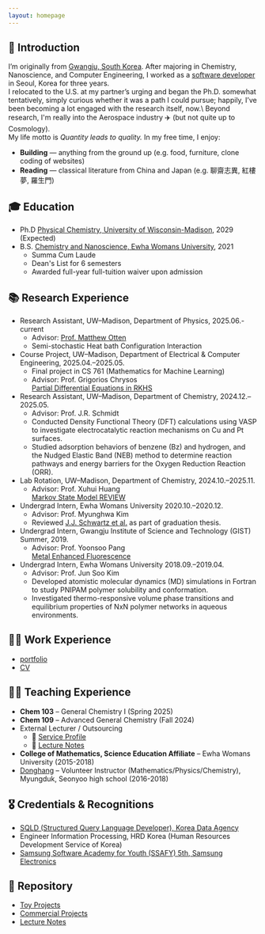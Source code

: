 ```yaml
---
layout: homepage
---
```

## 👋 Introduction

I’m originally from [Gwangju, South Korea](https://en.wikipedia.org/wiki/Gwangju). After majoring in Chemistry, Nanoscience, and Computer Engineering, I worked as a [software developer](./assets/Portfolio.pdf) in Seoul, Korea for three years.  
I relocated to the U.S. at my partner’s urging and began the Ph.D. somewhat tentatively, simply curious whether it was a path I could pursue; happily, I’ve been becoming a lot engaged with the research itself, now.\\
Beyond research, I'm really into the Aerospace industry ✈️ (but not quite up to Cosmology).  
My life motto is *Quantity leads to quality.*
In my free time, I enjoy:
- **Building** — anything from the ground up (e.g. food, furniture, clone coding of websites)  
- **Reading** — classical literature from China and Japan (e.g. 聊齋志異, 紅樓夢, 羅生門)

## 🎓 Education
* Ph.D [Physical Chemistry, University of Wisconsin-Madison](https://chem.wisc.edu/theoretical-computational/), 2029 (Expected)
* B.S. [Chemistry and Nanoscience, Ewha Womans University](https://myr.ewha.ac.kr/engchem/index.do), 2021
  * Summa Cum Laude
  * Dean's List for 6 semesters
  * Awarded full-year full-tuition waiver upon admission

## 📚 Research Experience
- Research Assistant, UW–Madison, Department of Physics, 2025.06.- current
  - Advisor: [Prof. Matthew Otten](https://otten.physics.wisc.edu)
  - Semi-stochastic Heat bath Configuration Interaction 
- Course Project, UW–Madison, Department of Electrical & Computer Engineering, 2025.04.–2025.05.
  - Final project in CS 761 (Mathematics for Machine Learning)
  - Advisor: Prof. Grigorios Chrysos  
  [Partial Differential Equations in RKHS](./assets/PDE_RKHS.pdf)
- Research Assistant, UW–Madison, Department of Chemistry, 2024.12.–2025.05.
  - Advisor: Prof. J.R. Schmidt  
  - Conducted Density Functional Theory (DFT) calculations using VASP to investigate electrocatalytic reaction mechanisms on Cu and Pt surfaces.
  - Studied adsorption behaviors of benzene (Bz) and hydrogen, and the Nudged Elastic Band (NEB) method to determine reaction pathways and energy barriers for the Oxygen Reduction Reaction (ORR).
- Lab Rotation, UW–Madison, Department of Chemistry, 2024.10.–2025.11.  
  - Advisor: Prof. Xuhui Huang  
  [Markov State Model REVIEW](./assets/MSM.pdf)
- Undergrad Intern, Ewha Womans University 2020.10.–2020.12.
  - Advisor: Prof. Myunghwa Kim  
  - Reviewed [J.J. Schwartz et al.](https://www.nature.com/articles/s41467-019-08639-7) as part of graduation thesis.  
- Undergrad Intern, Gwangju Institute of Science and Technology (GIST) Summer, 2019.
  - Advisor: Prof. Yoonsoo Pang  
  [Metal Enhanced Fluorescence](./assets/MEF_THEORY.pdf)
- Undergrad Intern, Ewha Womans University 2018.09.–2019.04.
  - Advisor: Prof. Jun Soo Kim  
  - Developed atomistic molecular dynamics (MD) simulations in Fortran to study PNIPAM polymer solubility and conformation.  
  - Investigated thermo-responsive volume phase transitions and equilibrium properties of NxN polymer networks in aqueous environments.

## 👷‍♀️ Work Experience
- [portfolio](./assets/Portfolio.pdf)
- [CV](https://www.linkedin.com/in/haejung-koh/)

## 🧑‍🏫 Teaching Experience
- **Chem 103** – General Chemistry I (Spring 2025)  
- **Chem 109** – Advanced General Chemistry (Fall 2024)  
- External Lecturer / Outsourcing
  - 🔗 [Service Profile](https://soomgo.com/profile/users/12391091?from=my_info_preview)  
  - 📖 [Lecture Notes](https://github.com/MaximHelio/Curriculae)
- **College of Mathematics, Science Education Affiliate** – Ewha Womans University (2015-2018)  
- [Donghang](https://www.donghaeng.seoul.kr/main.do) – Volunteer Instructor (Mathematics/Physics/Chemistry), Myungduk, Seonyoo high school (2016-2018)

## 🎖 Credentials & Recognitions
* [SQLD (Structured Query Language Developer), Korea Data Agency](https://en.wikipedia.org/wiki/Oracle_SQL_Developer)
* Engineer Information Processing, HRD Korea (Human Resources Development Service of Korea)
* [Samsung Software Academy for Youth (SSAFY) 5th, Samsung Electronics](https://csr.samsung.com/en/program/samsung-sw-academy-for-youth)

## 📂 Repository
- [Toy Projects](https://github.com/MaximHelio)
- [Commercial Projects](https://github.com/gogomaya)
- [Lecture Notes](https://github.com/MaximHelio/Curriculae)
